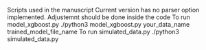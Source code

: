Scripts used in the manuscript
Current version has no parser option implemented. Adjustemnt should be done inside the code
To run model_xgboost.py
./python3 model_xgboost.py your_data_name trained_model_file_name
To run simulated_data.py
./python3 simulated_data.py
